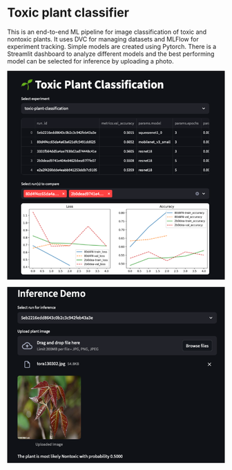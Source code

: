 # **Toxic plant classifier**

This is an end-to-end ML pipeline for image classification of toxic and nontoxic plants. It uses DVC for managing datasets and MLFlow for experiment tracking. Simple models are created using Pytorch. There is a Streamlit dashboard to analyze different models and the best performing model can be selected for inference by uploading a photo.

![model metrics and comparison](dashboard.png)

![inference explan of a toxic plant](inference.png)
